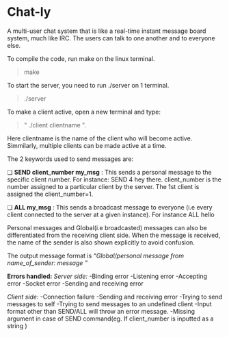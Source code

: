 # Chat-ly


A multi-user chat system that is like a real-time instant message board system, much like IRC. The users can talk to one another and to everyone else. 

To compile the code, run make on the linux terminal.
>make

To start the server, you need to run ./server on 1 terminal. 
>./server

To make a client active, open a new terminal and type:
>" ./client clientname ".

Here clientname is the name of the client who will become active. Simmilarly, multiple clients can be made active at a time.


The 2 keywords used to send messages are:

❏ **SEND client_number my_msg** : This sends a personal message to the specific client number. For instance: SEND 4 hey there. client_number is the number assigned to a particular client by the server. The 1st client is assigned the client_number=1.

❏ **ALL my_msg** : This sends a broadcast message to everyone (i.e every client connected to the server at a given instance). For instance ALL hello


Personal messages and Global(i.e broadcasted) messages can also be differentiated from the receiving client side. When the message is received, the name of the sender is also shown explicitly to avoid confusion. 

The output message format is *“Global/personal message from name_of_sender: message ”*


**Errors handled:**
*Server side:*
-Binding error
-Listening error
-Accepting error
-Socket error
-Sending and receiving error

*Client side:*
-Connection failure 
-Sending and receiving error
-Trying to send messages to self
-Trying to send messages to an undefined client
-Input format other than SEND/ALL will throw an error
message.
-Missing argument in case of SEND command(eg. If
client_number is inputted as a string )


